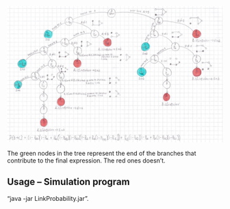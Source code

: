 

![Analytical expression and notes for algorithm development](media/Algorithm.png)

The green nodes in the tree represent the end of the branches that
contribute to the final expression. The red ones doesn’t.

## Usage – Simulation program

“java -jar LinkProbability.jar”.
